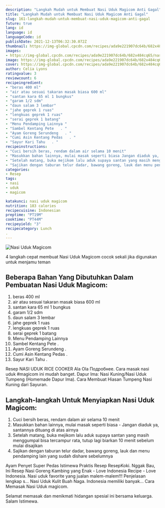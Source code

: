 ```yaml
---
description: "Langkah Mudah untuk Membuat Nasi Uduk Magicom Anti Gagal"
title: "Langkah Mudah untuk Membuat Nasi Uduk Magicom Anti Gagal"
slug: 161-langkah-mudah-untuk-membuat-nasi-uduk-magicom-anti-gagal
future: true
lang: id
language: id
languageCode: id
publishDate: 2021-12-13T06:32:30.072Z 
thumbnail: https://img-global.cpcdn.com/recipes/ada9e221907dc64b/682x484cq65/nasi-uduk-magicom-foto-resep-utama.png
images:
- https://img-global.cpcdn.com/recipes/ada9e221907dc64b/682x484cq65/nasi-uduk-magicom-foto-resep-utama.png
image: https://img-global.cpcdn.com/recipes/ada9e221907dc64b/682x484cq65/nasi-uduk-magicom-foto-resep-utama.png
cover: https://img-global.cpcdn.com/recipes/ada9e221907dc64b/682x484cq65/nasi-uduk-magicom-foto-resep-utama.png
author: Celia Lyons
ratingvalue: 3
reviewcount: 6
recipeingredient:
- "beras 400 ml"
- "air atau sesuai takaran masak biasa 600 ml"
- "santan kara 65 ml 1 bungkus"
- "garam 1/2 sdm"
- "daun salam 3 lembar"
- "jahe geprek 1 ruas"
- "lengkuas geprek 1 ruas"
- "serai geprek 1 batang"
- "Menu Pendamping Lainnya "
- "Sambel Kentang Pete   . "
- "Ayam Goreng Serundeng   . "
- "Cumi Asin Kentang Pedas   . "
- "Sayur Kari Tahu   . "
recipeinstructions:
- "Cuci bersih beras, rendam dalam air selama 10 menit"
- "Masukkan bahan lainnya, mulai masak seperti biasa Jangan diaduk ya, santannya dituang di atas airnya"
- "Setelah matang, buka mejikom lalu aduk supaya santan yang masih menggumpal bisa tercampur rata, tutup lagi biarkan 10 menit sebelum mulai disajikan"
- "Sajikan dengan taburan telur dadar, bawang goreng, lauk dan menu pendamping lain yang sudah dishare sebelumnya"
categories:
- Resep
tags:
- nasi
- uduk
- magicom

katakunci: nasi uduk magicom 
nutrition: 183 calories
recipecuisine: Indonesian
preptime: "PT19M"
cooktime: "PT44M"
recipeyield: "3"
recipecategory: Lunch
. 
---
```



![Nasi Uduk Magicom](https://img-global.cpcdn.com/recipes/ada9e221907dc64b/682x484cq65/nasi-uduk-magicom-foto-resep-utama.png)

4 langkah cepat membuat  Nasi Uduk Magicom cocok sekali jika digunakan untuk menjamu teman

<!--inarticleads1-->

## Beberapa Bahan Yang Dibutuhkan Dalam Pembuatan Nasi Uduk Magicom:

1. beras 400 ml
1. air atau sesuai takaran masak biasa 600 ml
1. santan kara 65 ml 1 bungkus
1. garam 1/2 sdm
1. daun salam 3 lembar
1. jahe geprek 1 ruas
1. lengkuas geprek 1 ruas
1. serai geprek 1 batang
1. Menu Pendamping Lainnya 
1. Sambel Kentang Pete   . 
1. Ayam Goreng Serundeng   . 
1. Cumi Asin Kentang Pedas   . 
1. Sayur Kari Tahu   . 

Resep NASI UDUK RICE COOKER Ala Ola Подробнее. Cara masak nasi uduk #magicom ini mudah banget. Dapur Ima: Nasi Kuning/Nasi Uduk Tumpeng (Homemade Dapur Ima). Cara Membuat Hiasan Tumpeng Nasi Kuning dari Sayuran. 

<!--inarticleads2-->

## Langkah-langkah Untuk Menyiapkan Nasi Uduk Magicom:

1. Cuci bersih beras, rendam dalam air selama 10 menit
1. Masukkan bahan lainnya, mulai masak seperti biasa - Jangan diaduk ya, santannya dituang di atas airnya
1. Setelah matang, buka mejikom lalu aduk supaya santan yang masih menggumpal bisa tercampur rata, tutup lagi biarkan 10 menit sebelum mulai disajikan
1. Sajikan dengan taburan telur dadar, bawang goreng, lauk dan menu pendamping lain yang sudah dishare sebelumnya


Ayam Penyet Super Pedas Istimewa Praktis Resep ResepKoki. Nggak Bau, Ini Resep Nasi Goreng Kambing yang Enak - Love Indonesia Recipe - Love Indonesia. Nasi uduk favorite yang jualan malem-malem!!! Penjelasan lengkap s… Nasi Uduk Kulit Buah Naga. Indonesia memiliki banyak… Cara Memasak Nasi Uduk magicom. 

Selamat memasak dan menikmati hidangan spesial ini bersama keluarga. Salam Istimewa.
